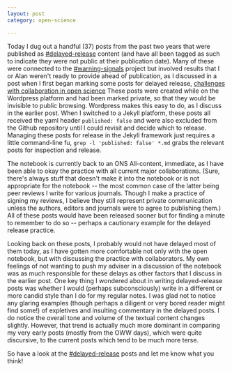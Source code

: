 ```yaml
---
layout: post
category: open-science

---
```


Today I dug out a handful (37) posts from the past two years that were published as [#delayed-release](http://carlboettiger.info/tags.html#delayed-release) content (and have all been tagged as such to indicate they were not public at their publication date).  Many of these were connected to the [#warning-signals](http://carlboettiger.info/tags.html#warning-signals) project but involved results that I or Alan weren't ready to provide ahead of publication, as I discussed in a post when I first began marking some posts for delayed release, [challenges with collaboration in open science](http://www.carlboettiger.info/2011/03/21/challenges-with-collaboration-in-open-science.html)  These posts were created while on the Wordpress platform and had been marked private, so that they would be invisible to public browsing. Wordpress makes this easy to do, as I discuss in the earlier post.  When I switched to a Jekyll platform, these posts all received the yaml header `published: false` and were also excluded from the Github repository until I could revisit and decide which to release.  Managing these posts for release in the Jekyll framework just requires a little command-line fu, `grep -l 'published: false' *.md` grabs the relevant posts for inspection and release.    

The notebook is currently back to an ONS All-content, immediate, as I have been able to okay the practice with all current major collaborations. (Sure, there's always stuff that doesn't make it into the notebook or is not appropriate for the notebook -- the most common case of the latter being peer reviews I write for various journals.  Though I make a practice of signing my reviews, I believe they still represent private communication unless the authors, editors and journals were to agree to publishing them.) All of these posts would have been released sooner but for finding a minute to remember to do so -- perhaps a cautionary example for the delayed release practice.   

Looking back on these posts, I probably would not have delayed most of them today, as I have gotten more comfortable not only with the open notebook, but with discussing the practice with collaborators.  My own feelings of not wanting to push my adviser in a discussion of the notebook was as much responsible for these delays as other factors that I discuss in the earlier post.   One key thing I wondered about in writing delayed-release posts was whether I would (perhaps subconsciously) write in a different or more candid style than I do for my regular notes.  I was glad not to notice any glaring examples (though perhaps a diligent or very bored reader might find some!) of expletives and insulting commentary in the delayed posts. I do notice the overall tone and volume of the textual content changes slightly.  However, that trend is actually much more dominant in comparing my very early posts (mostly from the OWW days), which were quite discursive, to the current posts which tend to be much more terse. 

So have a look at the [#delayed-release](http://carlboettiger.info/tags.html#delayed-release) posts and let me know what you think!
